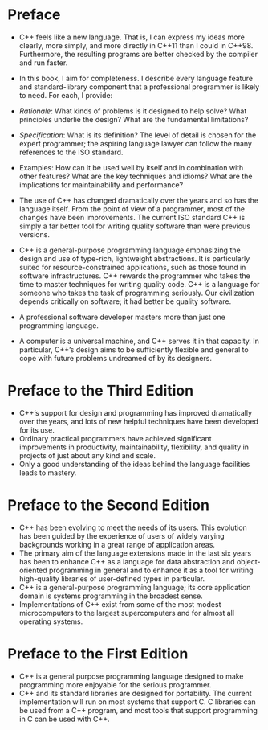 # Preface

- C++ feels like a new language. That is, I can express my ideas more clearly, more simply, and more directly in C++11 than I could in C++98. Furthermore, the resulting programs are better checked by the compiler and run faster.

- In this book, I aim for completeness. I describe every language feature and standard-library component that a professional programmer is likely to need. For each, I provide:
- *Rationale*: What kinds of problems is it designed to help solve? What principles underlie the design? What are the fundamental limitations?
- *Specification*: What is its definition? The level of detail is chosen for the expert programmer; the aspiring language lawyer can follow the many references to the ISO standard.
- Examples: How can it be used well by itself and in combination with other features? What are the key techniques and idioms? What are the implications for maintainability and performance?

- The use of C++ has changed dramatically over the years and so has the language itself. From the point of view of a programmer, most of the changes have been improvements. The current ISO standard C++ is simply a far better tool for writing quality software than were previous versions.

- C++ is a general-purpose programming language emphasizing the design and use of type-rich, lightweight abstractions. It is particularly suited for resource-constrained applications, such as those found in software infrastructures. C++ rewards the programmer who takes the time to master techniques for writing quality code. C++ is a language for someone who takes the task of programming seriously. Our civilization depends critically on software; it had better be quality software.

- A professional software developer masters more than just one programming language.

- A computer is a universal machine, and C++ serves it in that capacity. In particular, C++’s design aims to be sufficiently flexible and general to cope with future problems undreamed of by its designers.

# Preface to the Third Edition

- C++’s support for design and programming has improved dramatically over the years, and lots of new helpful techniques have been developed for its use.
- Ordinary practical programmers have achieved significant improvements in productivity, maintainability, flexibility, and quality in projects of just about any kind and scale.
- Only a good understanding of the ideas behind the language facilities leads to mastery.

# Preface to the Second Edition

- C++ has been evolving to meet the needs of its users. This evolution has been guided by the experience of users of widely varying backgrounds working in a great range of application areas.
- The primary aim of the language extensions made in the last six years has been to enhance C++ as a language for data abstraction and object-oriented programming in general and to enhance it as a tool for writing high-quality libraries of user-defined types in particular.
- C++ is a general-purpose programming language; its core application domain is systems programming in the broadest sense.
- Implementations of C++ exist from some of the most modest microcomputers to the largest supercomputers and for almost all operating systems.

# Preface to the First Edition

- C++ is a general purpose programming language designed to make programming more enjoyable for the serious programmer.
- C++ and its standard libraries are designed for portability. The current implementation will run on most systems that support C. C libraries can be used from a C++ program, and most tools that support programming in C can be used with C++.
